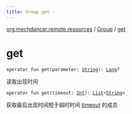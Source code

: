 ```yaml
---
title: Group.get - 
---
```


[org.mechdancer.remote.resources](../index.html) / [Group](index.html) / [get](./get.html)

# get

`operator fun get(parameter: `[`String`](https://kotlinlang.org/api/latest/jvm/stdlib/kotlin/-string/index.html)`): `[`Long`](https://kotlinlang.org/api/latest/jvm/stdlib/kotlin/-long/index.html)`?`

读取出现时间

`operator fun get(timeout: `[`Int`](https://kotlinlang.org/api/latest/jvm/stdlib/kotlin/-int/index.html)`): `[`List`](https://kotlinlang.org/api/latest/jvm/stdlib/kotlin.collections/-list/index.html)`<`[`String`](https://kotlinlang.org/api/latest/jvm/stdlib/kotlin/-string/index.html)`>`

获取最后出现时间短于超时时间 [timeout](get.html#org.mechdancer.remote.resources.Group$get(kotlin.Int)/timeout) 的成员

